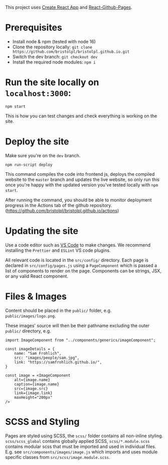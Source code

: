 This project uses [Create React App](https://github.com/facebook/create-react-app) and [React-Github-Pages](https://github.com/gitname/react-gh-pages).

# Prerequisites
- Install node & npm (tested with node 16)
- Clone the repository locally: `git clone https://github.com/bristolpl/bristolpl.github.io.git`
- Switch the dev branch: `git checkout dev`
- Install the required node modules: `npm i`

# Run the site locally on `localhost:3000`:
`npm start`

This is how you can test changes and check everything is working on the site.

# Deploy the site
Make sure you're on the `dev` branch.

`npm run-script deploy`

This command compiles the code into frontend js, deploys the compiled website to the `master` branch and updates the live website, so only run this once you're happy with the updated version you've tested locally with `npm start`.

After running the command, you should be able to monitor deployment progress in the Actions tab of the github repository. (https://github.com/bristolpl/bristolpl.github.io/actions)

# Updating the site
Use a code editor such as [VS Code](https://code.visualstudio.com/) to make changes. We recommend installing the `Prettier` and `ESLint` VS code plugins.

All relevant code is located in the `src/config/` directory. Each page is declared in `src/config/pages.js` using a `PageComponent` which is passed a list of components to render on the page. Components can be strings, JSX, or any valid React component.

# Files & Images
Content should be placed in the `public/` folder, e.g. `public/images/logo.png`.

These images' source will then be their pathname excluding the outer `public/` directory, e.g.
```JSX
import ImageComponent from "../components/generics/imageComponent";

const imageDetails = {
    name: "Sam Frohlich",
    src: "images/people/sam.jpg",
    link: "https://samfrohlich.github.io/",
}

const image = <ImageComponent
    alt={image.name}
    caption={image.name}
    src={image.src}
    link={image.link}
    maxHeight="200px"
/>

```

# SCSS and Styling
Pages are styled using SCSS, the `scss/` folder contains all non-inline styling. `scss/scss_global` contains globally applied SCSS, `scss/*.module.scss` contains modular scss that must be imported and used in individual files. E.g. see `src/components/images/image.js` which imports and uses module specific classes from `src/scss/image.module.scss`.